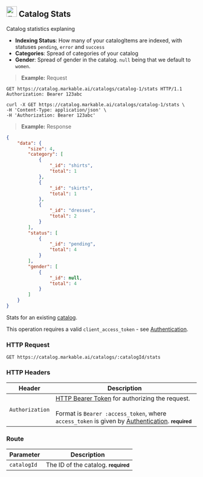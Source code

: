 
## <img src="images/get-catalog_icon.png" alt="get-catalog-objects_icon" width="28px" height="auto"> Catalog Stats

Catalog statistics explaning

* __Indexing Status__: How many of your catalogItems are indexed, with statuses `pending`, `error` and `success`
* __Categories__: Spread of categories of your catalog
* __Gender__: Spread of gender in the catalog. `null` being that we default to `women`.

> **Example:** Request

```http
GET https://catalog.markable.ai/catalogs/catalog-1/stats HTTP/1.1
Authorization: Bearer 123abc
```

```shell
curl -X GET https://catalog.markable.ai/catalogs/catalog-1/stats \
-H 'Content-Type: application/json' \
-H 'Authorization: Bearer 123abc'
```

> **Example:** Response

```json
{
    "data": {
        "size": 4,
        "category": [
            {
                "_id": "shirts",
                "total": 1
            },
            {
                "_id": "skirts",
                "total": 1
            },
            {
                "_id": "dresses",
                "total": 2
            }
        ],
        "status": [
            {
                "_id": "pending",
                "total": 4
            }
        ],
        "gender": [
            {
                "_id": null,
                "total": 4
            }
        ]
    }
}
```


Stats for an existing [catalog](#the-catalog-object).

<aside class="notice">
    This operation requires a valid <code>client_access_token</code> - see <a href="#authentication">Authentication</a>.
</aside>


### HTTP Request

`GET https://catalog.markable.ai/catalogs/:catalogId/stats`

### HTTP Headers

Header              | Description
----------          | ----------
`Authorization`     | [HTTP Bearer Token](https://tools.ietf.org/html/rfc6750) for authorizing the request. <br><br>Format is `Bearer :access_token`, where `access_token` is given by [Authentication](#authentication). **<small>required</small>**


### Route

Parameter       | Description
----------      | ----------
`catalogId`     | The ID of the catalog. **<small>required</small>**
